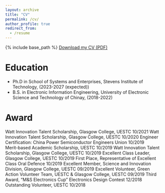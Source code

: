 ```yaml
---
layout: archive
title: "CV"
permalink: /cv/
author_profile: true
redirect_from:
  - /resume
---
```


{% include base_path %}
[Download my CV (PDF)](https://github.com/Yifengml/Yifengqml/blob/master/files/cv.pdf)

Education
======
* Ph.D in School of Systems and Enterprises, Stevens Institute of Technology, (2023-2027 (expected))
* B.S. in Electronic Information Engineering, University of Electronic Science and Technology of Chinay, (2018-2022)

Award
======

Watt Innovation Talent Scholarship, Glasgow College, UESTC                          10/2021
Watt Innovation Talent Scholarship, Glasgow College, UESTC                          10/2020
Engineer Certification: China Power Semiconductor Engineers Union                   10/2019                              
Merit-based Academic Scholarship, UESTC                                             10/2019
Watt Innovation Talent Scholarship, Glasgow College, UESTC                          10/2019
Excellent Class Leader, Glasgow College, UESTC                                      10/2019
First Place, Representative of Excellent Class Oral Defence                         10/2019
Excellent Member, Science and Innovation Division, Glasgow College, UESTC           09/2019
Excellent Volunteer, Green Action Volunteer Team, UESTC & Glasgow College, UESTC    09/2019
Third Award, “M&S Electronics Cup” Electronics Design Contest                       12/2018
Outstanding Volunteer, UESTC                                                        10/2018
